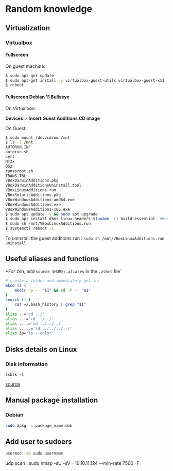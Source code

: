 # Random knowledge

## Virtualization

### Virtualbox

#### Fullscreen

On guest machine:

```sh
$ sudo apt-get update
$ sudo apt-get install -y virtualbox-guest-utils virtualbox-guest-x11
$ reboot
```

#### Fullscreen Debian 11 Bullseye

On Virtualbox:

**Devices** > **Insert Guest Additions CD image**

On Guest:

```sh
$ sudo mount /dev/cdrom /mnt
$ ls -1 /mnt
AUTORUN.INF
autorun.sh
cert
NT3x
OS2
runasroot.sh
TRANS.TBL
VBoxDarwinAdditions.pkg
VBoxDarwinAdditionsUninstall.tool
VBoxLinuxAdditions.run
VBoxSolarisAdditions.pkg
VBoxWindowsAdditions-amd64.exe
VBoxWindowsAdditions.exe
VBoxWindowsAdditions-x86.exe
$ sudo apt update -y && sudo apt upgrade
$ sudo apt install dkms linux-headers-$(uname -r) build-essential  #Required packages
$ sudo sh /mnt/VBoxLinuxAdditions.run
$ systemctl reboot -i
```
To uninstall the guest additions run : `sudo sh /mnt/VBoxLinuxAdditions.run uninstall`

## Useful aliases and functions

*For zsh, add `source $HOME/.aliases` in the `.zshrc` file`

```sh
# create a folder and immediately get in:
mkcd () {
    mkdir -p -- "$1" && cd -P -- "$1"
}
seurch () {
    cat ~/.bash_history | grep "$1"
}
alias ..='cd ../'
alias ...='cd ../../'
alias ....='cd ../../../'
alias .....='cd ../../../../'
alias ip='ip --color'
```

## Disks details on Linux

### Disk information

`lsblk -l`

[source](<https://www.cyberciti.biz/faq/find-hard-disk-hardware-specs-on-linux/>)

## Manual package installation

### Debian

```sh
sudo dpkg -i package_name.deb
```

## Add user to sudoers

```sh
usermod -aG sudo username
```


udp scan : sudo nmap -sU -sV - 10.10.11.124 --min-rate 7500 -F